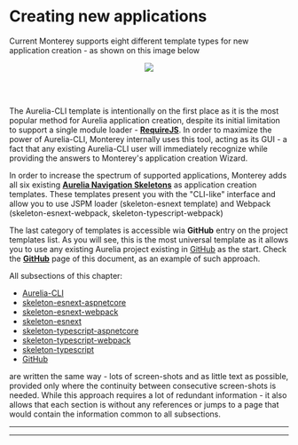 # Creating new applications

Current Monterey supports eight different template types for new application creation - as shown on this image below

<p align=center>
  <img src="https://cloud.githubusercontent.com/assets/2712405/18231111/38b0e324-727d-11e6-8a80-e4a824aca40d.png"></img>
 <br><br>
</p>

<br>

The Aurelia-CLI template is intentionally on the first place as it is the most popular method for Aurelia application creation, despite its initial limitation to support a single module loader -  **[RequireJS](http://requirejs.org/)**. In order to maximize the power of Aurelia-CLI, Monterey internally uses this tool, acting as its GUI - a fact that any existing Aurelia-CLI user will immediately recognize while providing the answers to Monterey's application creation Wizard.


In order to increase the spectrum of supported applications, Monterey adds all six existing **[Aurelia Navigation Skeletons](https://github.com/aurelia/skeleton-navigation)** as application creation templates. These templates present you with the "CLI-like" interface and allow you to use JSPM loader (skeleton-esnext template) and Webpack (skeleton-esnext-webpack, skeleton-typescript-webpack)



The last category of templates is accessible wia **GitHub** entry on the project templates list. As you will see, this is the most universal template as it allows you to use any existing Aurelia project existing in [GitHub](https://github.com/) as the start. Check the **[GitHub](./creating_new_application/github.html)** page of this document, as an example of such approach.


All subsections of this chapter:

- [Aurelia-CLI](../creating_new_application/aurelia-cli.html)
- [skeleton-esnext-aspnetcore](creating_new_application/skeleton-esnext-aspnetcore.html)
- [skeleton-esnext-webpack](creating_new_application/skeleton-esnext-webpack.html)
- [skeleton-esnext](creating_new_application/skeleton-esnext.html)
- [skeleton-typescript-aspnetcore](creating_new_application/skeleton-typescript-aspnetcore.html)
- [skeleton-typescript-webpack](creating_new_application/skeleton-typescript-webpack.html)
- [skeleton-typescript](creating_new_application/skeleton-typescript.html)
- [GitHub](creating_new_application/github.html)


are written the same way - lots of screen-shots and as little text as possible, provided only where the continuity between consecutive screen-shots is needed. While this approach requires a lot of redundant information - it also allows that each section is without any references or jumps to a page that would contain the information common to all subsections. 

***
***




